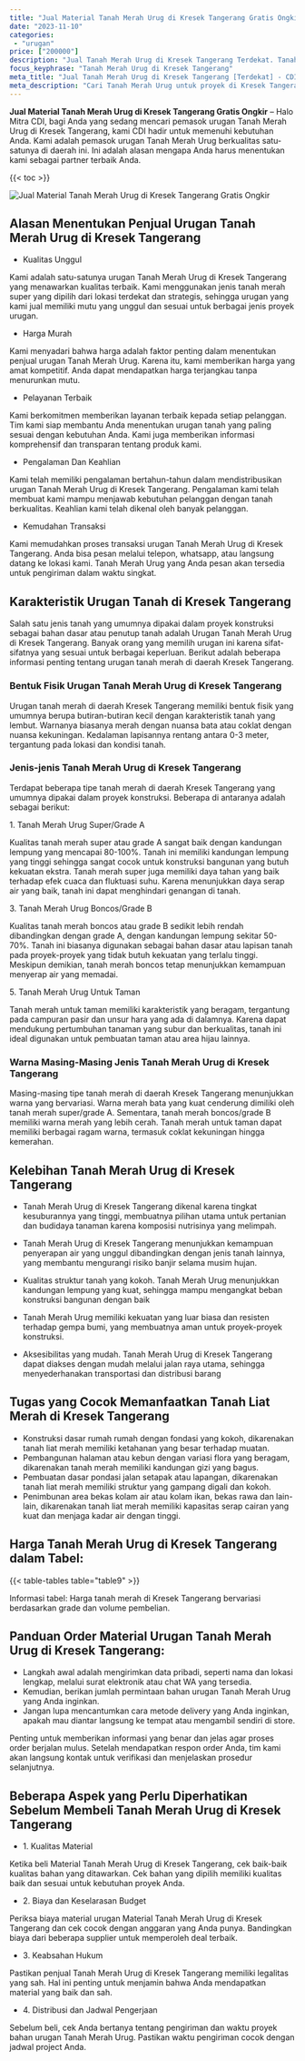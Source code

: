 ```yaml
---
title: "Jual Material Tanah Merah Urug di Kresek Tangerang Gratis Ongkir"
date: "2023-11-10"
categories:
 - "urugan"
price: ["200000"]
description: "Jual Tanah Merah Urug di Kresek Tangerang Terdekat. Tanah Merah Urug ini sering dipakai dalam proyek konstruksi sebagai material timbunan yang tahan lama dan tepat guna. Silakan hubungi kami untuk informasi lebih lanjut."
focus_keyphrase: "Tanah Merah Urug di Kresek Tangerang"
meta_title: "Jual Tanah Merah Urug di Kresek Tangerang [Terdekat] - CDI"
meta_description: "Cari Tanah Merah Urug untuk proyek di Kresek Tangerang? Kami memiliki Tanah Merah Urug berkualitas untuk penimbunan lahan. Segera dapatkan penawaran terbaik."
---
```


**Jual Material Tanah Merah Urug di Kresek Tangerang Gratis Ongkir** – Halo Mitra CDI, bagi Anda yang sedang mencari pemasok urugan Tanah Merah Urug di Kresek Tangerang, kami CDI hadir untuk memenuhi kebutuhan Anda. Kami adalah pemasok urugan Tanah Merah Urug berkualitas satu-satunya di daerah ini. Ini adalah alasan mengapa Anda harus menentukan kami sebagai partner terbaik Anda.

{{< toc >}}

![Jual Material Tanah Merah Urug di Kresek Tangerang Gratis Ongkir](/images/tanah/tanah-urug-29.jpg)

## Alasan Menentukan Penjual Urugan Tanah Merah Urug di Kresek Tangerang

*   Kualitas Unggul

Kami adalah satu-satunya urugan Tanah Merah Urug di Kresek Tangerang yang menawarkan kualitas terbaik. Kami menggunakan jenis tanah merah super yang dipilih dari lokasi terdekat dan strategis, sehingga urugan yang kami jual memiliki mutu yang unggul dan sesuai untuk berbagai jenis proyek urugan.

*   Harga Murah

Kami menyadari bahwa harga adalah faktor penting dalam menentukan penjual urugan Tanah Merah Urug. Karena itu, kami memberikan harga yang amat kompetitif. Anda dapat mendapatkan harga terjangkau tanpa menurunkan mutu.
*   Pelayanan Terbaik

Kami berkomitmen memberikan layanan terbaik kepada setiap pelanggan. Tim kami siap membantu Anda menentukan urugan tanah yang paling sesuai dengan kebutuhan Anda. Kami juga memberikan informasi komprehensif dan transparan tentang produk kami.
*   Pengalaman Dan Keahlian

Kami telah memiliki pengalaman bertahun-tahun dalam mendistribusikan urugan Tanah Merah Urug di Kresek Tangerang. Pengalaman kami telah membuat kami mampu menjawab kebutuhan pelanggan dengan tanah berkualitas. Keahlian kami telah dikenal oleh banyak pelanggan.
*   Kemudahan Transaksi

Kami memudahkan proses transaksi urugan Tanah Merah Urug di Kresek Tangerang. Anda bisa pesan melalui telepon, whatsapp, atau langsung datang ke lokasi kami. Tanah Merah Urug yang Anda pesan akan tersedia untuk pengiriman dalam waktu singkat.

## Karakteristik Urugan Tanah di Kresek Tangerang

Salah satu jenis tanah yang umumnya dipakai dalam proyek konstruksi sebagai bahan dasar atau penutup tanah adalah Urugan Tanah Merah Urug di Kresek Tangerang. Banyak orang yang memilih urugan ini karena sifat-sifatnya yang sesuai untuk berbagai keperluan. Berikut adalah beberapa informasi penting tentang urugan tanah merah di daerah Kresek Tangerang.

### Bentuk Fisik Urugan Tanah Merah Urug di Kresek Tangerang

Urugan tanah merah di daerah Kresek Tangerang memiliki bentuk fisik yang umumnya berupa butiran-butiran kecil dengan karakteristik tanah yang lembut. Warnanya biasanya merah dengan nuansa bata atau coklat dengan nuansa kekuningan. Kedalaman lapisannya rentang antara 0-3 meter, tergantung pada lokasi dan kondisi tanah.

### Jenis-jenis Tanah Merah Urug di Kresek Tangerang

Terdapat beberapa tipe tanah merah di daerah Kresek Tangerang yang umumnya dipakai dalam proyek konstruksi. Beberapa di antaranya adalah sebagai berikut:

1\.  Tanah Merah Urug Super/Grade A

Kualitas tanah merah super atau grade A sangat baik dengan kandungan lempung yang mencapai 80-100%. Tanah ini memiliki kandungan lempung yang tinggi sehingga sangat cocok untuk konstruksi bangunan yang butuh kekuatan ekstra. Tanah merah super juga memiliki daya tahan yang baik terhadap efek cuaca dan fluktuasi suhu. Karena menunjukkan daya serap air yang baik, tanah ini dapat menghindari genangan di tanah.

3\.  Tanah Merah Urug Boncos/Grade B

Kualitas tanah merah boncos atau grade B sedikit lebih rendah dibandingkan dengan grade A, dengan kandungan lempung sekitar 50-70%. Tanah ini biasanya digunakan sebagai bahan dasar atau lapisan tanah pada proyek-proyek yang tidak butuh kekuatan yang terlalu tinggi. Meskipun demikian, tanah merah boncos tetap menunjukkan kemampuan menyerap air yang memadai.

5\.  Tanah Merah Urug Untuk Taman

Tanah merah untuk taman memiliki karakteristik yang beragam, tergantung pada campuran pasir dan unsur hara yang ada di dalamnya. Karena dapat mendukung pertumbuhan tanaman yang subur dan berkualitas, tanah ini ideal digunakan untuk pembuatan taman atau area hijau lainnya.

### Warna Masing-Masing Jenis Tanah Merah Urug di Kresek Tangerang

Masing-masing tipe tanah merah di daerah Kresek Tangerang menunjukkan warna yang bervariasi. Warna merah bata yang kuat cenderung dimiliki oleh tanah merah super/grade A. Sementara, tanah merah boncos/grade B memiliki warna merah yang lebih cerah. Tanah merah untuk taman dapat memiliki berbagai ragam warna, termasuk coklat kekuningan hingga kemerahan.

## Kelebihan Tanah Merah Urug di Kresek Tangerang

*   Tanah Merah Urug di Kresek Tangerang dikenal karena tingkat kesuburannya yang tinggi, membuatnya pilihan utama untuk pertanian dan budidaya tanaman karena komposisi nutrisinya yang melimpah.
*   Tanah Merah Urug di Kresek Tangerang menunjukkan kemampuan penyerapan air yang unggul dibandingkan dengan jenis tanah lainnya, yang membantu mengurangi risiko banjir selama musim hujan.
*   Kualitas struktur tanah yang kokoh. Tanah Merah Urug menunjukkan kandungan lempung yang kuat, sehingga mampu mengangkat beban konstruksi bangunan dengan baik

*   Tanah Merah Urug memiliki kekuatan yang luar biasa dan resisten terhadap gempa bumi, yang membuatnya aman untuk proyek-proyek konstruksi.
*   Aksesibilitas yang mudah. Tanah Merah Urug di Kresek Tangerang dapat diakses dengan mudah melalui jalan raya utama, sehingga menyederhanakan transportasi dan distribusi barang

## Tugas yang Cocok Memanfaatkan Tanah Liat Merah di Kresek Tangerang

*   Konstruksi dasar rumah rumah dengan fondasi yang kokoh, dikarenakan tanah liat merah memiliki ketahanan yang besar terhadap muatan.
*   Pembangunan halaman atau kebun dengan variasi flora yang beragam, dikarenakan tanah merah memiliki kandungan gizi yang bagus.
*   Pembuatan dasar pondasi jalan setapak atau lapangan, dikarenakan tanah liat merah memiliki struktur yang gampang digali dan kokoh.
*   Penimbunan area bekas kolam air atau kolam ikan, bekas rawa dan lain-lain, dikarenakan tanah liat merah memiliki kapasitas serap cairan yang kuat dan menjaga kadar air dengan tinggi.

## Harga Tanah Merah Urug di Kresek Tangerang dalam Tabel:

{{< table-tables table="table9" >}}

Informasi tabel: Harga tanah merah di Kresek Tangerang bervariasi berdasarkan grade dan volume pembelian.

## Panduan Order Material Urugan Tanah Merah Urug di Kresek Tangerang:

*   Langkah awal adalah mengirimkan data pribadi, seperti nama dan lokasi lengkap, melalui surat elektronik atau chat WA yang tersedia.
*   Kemudian, berikan jumlah permintaan bahan urugan Tanah Merah Urug yang Anda inginkan.
*   Jangan lupa mencantumkan cara metode delivery yang Anda inginkan, apakah mau diantar langsung ke tempat atau mengambil sendiri di store.

Penting untuk memberikan informasi yang benar dan jelas agar proses order berjalan mulus. Setelah mendapatkan respon order Anda, tim kami akan langsung kontak untuk verifikasi dan menjelaskan prosedur selanjutnya.

## Beberapa Aspek yang Perlu Diperhatikan Sebelum Membeli Tanah Merah Urug di Kresek Tangerang

*   1\. Kualitas Material

Ketika beli Material Tanah Merah Urug di Kresek Tangerang, cek baik-baik kualitas bahan yang ditawarkan. Cek bahan yang dipilih memiliki kualitas baik dan sesuai untuk kebutuhan proyek Anda.
*   2\. Biaya dan Keselarasan Budget

Periksa biaya material urugan Material Tanah Merah Urug di Kresek Tangerang dan cek cocok dengan anggaran yang Anda punya. Bandingkan biaya dari beberapa supplier untuk memperoleh deal terbaik.
*   3\. Keabsahan Hukum

Pastikan penjual Tanah Merah Urug di Kresek Tangerang memiliki legalitas yang sah. Hal ini penting untuk menjamin bahwa Anda mendapatkan material yang baik dan sah.
*   4\. Distribusi dan Jadwal Pengerjaan

Sebelum beli, cek Anda bertanya tentang pengiriman dan waktu proyek bahan urugan Tanah Merah Urug. Pastikan waktu pengiriman cocok dengan jadwal project Anda.